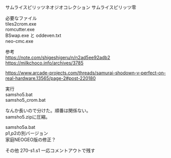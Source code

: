 # 
サムライスピリッツネオジオコレクション
サムライスピリッツ零

必要なファイル  
tiles2crom.exe  
romcutter.exe  
BSwap.exe と oddeven.txt  
neo-cmc.exe

参考  
https://note.com/shigeshigeru/n/n2ad5ee92adb2  
https://milkchoco.info/archives/3785  

https://www.arcade-projects.com/threads/samurai-shodown-v-perfect-on-real-hardware.13565/page-2#post-220180  

実行  
samsho5.bat  
samsho5_crom.bat  

なんか長いので分けた。順番は関係ない。  
samsho5.zipに圧縮。

samsho5a.bat  
p1,p2の別バージョン  
家庭NEOGEO版の修正？

その他
270-s1.s1 一応コメントアウトで残す
